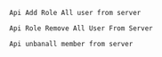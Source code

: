 
`Api Add Role All user from server`

`Api Role Remove All User From Server`

`Api unbanall member from server`
